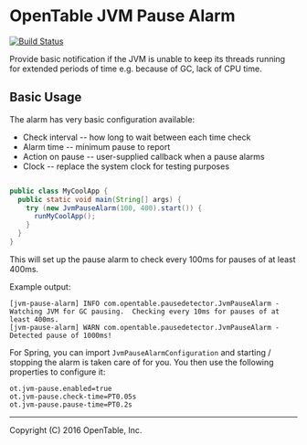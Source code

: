 OpenTable JVM Pause Alarm
=========================

[![Build Status](https://travis-ci.org/opentable/otj-pausedetector.svg)](https://travis-ci.org/opentable/otj-pausedetector)

Provide basic notification if the JVM is unable to keep its threads running for extended periods of time
e.g. because of GC, lack of CPU time.

Basic Usage
-----------

The alarm has very basic configuration available:
* Check interval -- how long to wait between each time check
* Alarm time -- minimum pause to report
* Action on pause -- user-supplied callback when a pause alarms
* Clock -- replace the system clock for testing purposes

```java

public class MyCoolApp {
  public static void main(String[] args) {
    try (new JvmPauseAlarm(100, 400).start()) {
      runMyCoolApp();
    }
  }
}

```

This will set up the pause alarm to check every 100ms for pauses of at least 400ms.

Example output:
```
[jvm-pause-alarm] INFO com.opentable.pausedetector.JvmPauseAlarm - Watching JVM for GC pausing.  Checking every 10ms for pauses of at least 400ms.
[jvm-pause-alarm] WARN com.opentable.pausedetector.JvmPauseAlarm - Detected pause of 1000ms!
```

For Spring, you can import `JvmPauseAlarmConfiguration` and starting / stopping the alarm
is taken care of for you.  You then use the following properties to configure it:

```
ot.jvm-pause.enabled=true
ot.jvm-pause.check-time=PT0.05s
ot.jvm-pause.pause-time=PT0.2s
```

----
Copyright (C) 2016 OpenTable, Inc.
